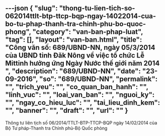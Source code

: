 ---json
{
    "slug": "thong-tu-lien-tich-so-062014ttlt-btp-ttcp-bqp-ngay-14022014-cua-bo-tu-phap-thanh-tra-chinh-phu-bo-quoc-phong",
    "category": "van-ban-phap-luat",
    "tag": [],
    "layout": "van-ban.html",
    "title": "Công văn số: 689/UBND-NN, ngày 05/3/2014 của UBND tỉnh Đăk Nông về việc tổ chức Lễ Mittinh hưởng ứng Ngày Nước thế giới năm 2014 ",
    "description": "689/UBND-NN",
    "date": "23-09-2016",
    "so": "689/UBND-NN",
    "permalink": "",
    "trich_yeu": "",
    "co_quan_ban_hanh": "",
    "linh_vuc": "",
    "loai_van_ban": "",
    "nguoi_ky": "",
    "ngay_co_hieu_luc": "",
    "tai_lieu_dinh_kem": "",
    "banner": "",
    "draft": "",
    "url": ""
}
---
Thông tư liên tịch số 06/2014/TTLT-BTP-TTCP-BQP ngày 14/02/2014 của Bộ Tư pháp-Thanh tra Chính phủ-Bộ Quốc phòng